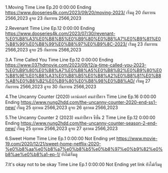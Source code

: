 1.Moving
Time Line Ep.20 0:00:00 Ending
https://www.dooseries4k.com/2023/09/20/moving-2023/
เริ่มดู 20 กันยายน 2566,2023 ดูจบ 23 กันยายน 2566,2023

2.Revenant
Time Line Ep.12 0:00:00 Ending
https://www.dooseries4k.com/2023/07/30/revenant-%E0%B8%A3%E0%B8%B5%E0%B9%80%E0%B8%A7%E0%B9%81%E0%B8%99%E0%B8%99%E0%B8%97%E0%B9%8C-2023/
เริ่มดู 23 กันยายน 2566,2023 ดูจบ 25 กันยายน 2566,2023

3.A Time Called You
Time Line Ep.12 0:00:00 Ending
https://www.037hdmovie.com/2023/09/12/a-time-called-you-2023-%E0%B9%80%E0%B8%A7%E0%B8%A5%E0%B8%B2%E0%B9%80%E0%B8%9E%E0%B8%A3%E0%B8%B5%E0%B8%A2%E0%B8%81%E0%B8%AB%E0%B8%B2%E0%B9%80%E0%B8%98%E0%B8%AD/
เริ่มดู 27 กันยายน 2566,2023 ดูจบ 30 กันยายน 2566,2023

4.The Uncanny Counter (2020) เคาน์เตอร์ คนล่าปีศาจ
Time Line Ep.16 0:00:00 Ending
https://www.nung2hdd.com/the-uncanny-counter-2020-end-ss1-new/
เริ่มดู 25 ตุลาคม 2566,2023 ดูจบ 26 ตุลาคม 2566,2023

5.The Uncanny Counter 2 (2023) คนล่าปีศาจ ซีซั่น 2
Time Line Ep.12 0:00:00 Ending
https://www.nung2hdd.com/the-uncanny-counter-season-2-end-new/
เริ่มดู 25 ตุลาคม 2566,2023 ดูจบ 27 ตุลาคม 2566,2023

6.Sweet Home
Time Line Ep.1 0:00:00 Not Ending yet
https://www.movie-19.com/2020/12/21/sweet-home-netflix-2020-%e0%b8%aa%e0%b8%a7%e0%b8%b5%e0%b8%97%e0%b9%82%e0%b8%ae%e0%b8%a1-ep-1/
ยังไม่เริ่มดู

7.It's okay not to be okay
Time Line Ep.1 0:00:00 Not Ending yet
link
ยังไม่เริ่มดู

